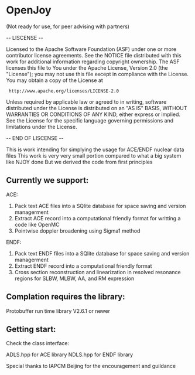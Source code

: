 # OpenJoy
(Not ready for use, for peer advising with partners)

-- LISCENSE --

  Licensed to the Apache Software Foundation (ASF) under one or more
  contributor license agreements.  See the NOTICE file distributed with
  this work for additional information regarding copyright ownership.
  The ASF licenses this file to You under the Apache License, Version 2.0
  (the "License"); you may not use this file except in compliance with
  the License.  You may obtain a copy of the License at

     http://www.apache.org/licenses/LICENSE-2.0

  Unless required by applicable law or agreed to in writing, software
  distributed under the License is distributed on an "AS IS" BASIS,
  WITHOUT WARRANTIES OR CONDITIONS OF ANY KIND, either express or implied.
  See the License for the specific language governing permissions and
  limitations under the License.

-- END OF LISCENSE --


This is work intending for simplying the usage for ACE/ENDF nuclear data files
This work is very very small portion compared to what a big system like NJOY done
But we derived the code from first principles

## Currently we support:

ACE:

1. Pack text ACE files into a SQlite database for space saving and version managerment
2. Extract ACE record into a computational friendly format for writting a code like OpenMC
3. Pointwise doppler broadening using Sigma1 method

ENDF:

1. Pack text ENDF files into a SQlite database for space saving and version managerment
2. Extract ENDF record into a computational friendly format
3. Cross section reconstruction and linearization in resolved resonance regions for SLBW, MLBW, AA, and RM expression

## Complation requires the library:
Protobuffer run time library V2.6.1 or newer

## Getting start:
Check the class interface:

ADLS.hpp for ACE library
NDLS.hpp for ENDF library

Special thanks to IAPCM Beijing for the encouragement and guildance
